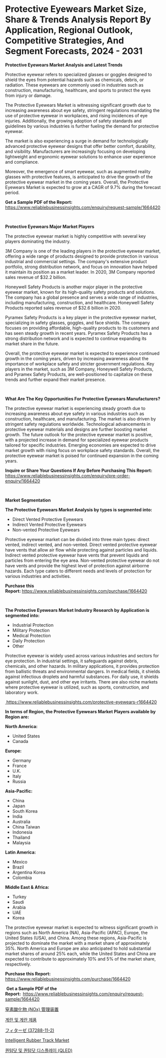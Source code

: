 <p><h1>Protective Eyewears Market Size, Share & Trends Analysis Report By Application, Regional Outlook, Competitive Strategies, And Segment Forecasts, 2024 - 2031</h1></p><p><strong>Protective Eyewears Market Analysis and Latest Trends</strong></p>
<p><p>Protective eyewear refers to specialized glasses or goggles designed to shield the eyes from potential hazards such as chemicals, debris, or radiation. These eyewears are commonly used in industries such as construction, manufacturing, healthcare, and sports to protect the eyes from injury or damage.</p><p>The Protective Eyewears Market is witnessing significant growth due to increasing awareness about eye safety, stringent regulations mandating the use of protective eyewear in workplaces, and rising incidences of eye injuries. Additionally, the growing adoption of safety standards and guidelines by various industries is further fueling the demand for protective eyewear.</p><p>The market is also experiencing a surge in demand for technologically advanced protective eyewear designs that offer better comfort, durability, and visibility. Manufacturers are increasingly focusing on developing lightweight and ergonomic eyewear solutions to enhance user experience and compliance.</p><p>Moreover, the emergence of smart eyewear, such as augmented reality glasses with protective features, is anticipated to drive the growth of the protective eyewear market in the coming years. Overall, the Protective Eyewears Market is expected to grow at a CAGR of 9.7% during the forecast period.</p></p>
<p><strong>Get a Sample PDF of the Report:&nbsp;</strong> <a href="https://www.reliablebusinessinsights.com/enquiry/request-sample/1664420">https://www.reliablebusinessinsights.com/enquiry/request-sample/1664420</a></p>
<p>&nbsp;</p>
<p><strong>Protective Eyewears Major Market Players</strong></p>
<p><p>The protective eyewear market is highly competitive with several key players dominating the industry. </p><p>3M Company is one of the leading players in the protective eyewear market, offering a wide range of products designed to provide protection in various industrial and commercial settings. The company's extensive product portfolio, strong distribution network, and focus on innovation have helped it maintain its position as a market leader. In 2020, 3M Company reported sales revenue of $32.2 billion.</p><p>Honeywell Safety Products is another major player in the protective eyewear market, known for its high-quality safety products and solutions. The company has a global presence and serves a wide range of industries, including manufacturing, construction, and healthcare. Honeywell Safety Products reported sales revenue of $32.6 billion in 2020.</p><p>Pyramex Safety Products is a key player in the protective eyewear market, specializing in safety glasses, goggles, and face shields. The company focuses on providing affordable, high-quality products to its customers and has seen steady growth in recent years. Pyramex Safety Products has a strong distribution network and is expected to continue expanding its market share in the future.</p><p>Overall, the protective eyewear market is expected to experience continued growth in the coming years, driven by increasing awareness about the importance of workplace safety and stricter government regulations. Key players in the market, such as 3M Company, Honeywell Safety Products, and Pyramex Safety Products, are well-positioned to capitalize on these trends and further expand their market presence.</p></p>
<p>&nbsp;</p>
<p><strong>What Are The Key Opportunities For Protective Eyewears Manufacturers?</strong></p>
<p><p>The protective eyewear market is experiencing steady growth due to increasing awareness about eye safety in various industries such as construction, healthcare, and manufacturing. The market is also driven by stringent safety regulations worldwide. Technological advancements in protective eyewear materials and designs are further boosting market growth. The future outlook for the protective eyewear market is positive, with a projected increase in demand for specialized eyewear products tailored for specific industries. Emerging economies are expected to drive market growth with rising focus on workplace safety standards. Overall, the protective eyewear market is poised for continued expansion in the coming years.</p></p>
<p><strong>Inquire or Share Your Questions If Any Before Purchasing This Report:</strong> <a href="https://www.reliablebusinessinsights.com/enquiry/pre-order-enquiry/1664420">https://www.reliablebusinessinsights.com/enquiry/pre-order-enquiry/1664420</a></p>
<p>&nbsp;</p>
<p><strong>Market Segmentation</strong></p>
<p><strong>The Protective Eyewears Market Analysis by types is segmented into:</strong></p>
<p><ul><li>Direct Vented Protective Eyewears</li><li>Indirect Vented Protective Eyewears</li><li>Non-vented Protective Eyewears</li></ul></p>
<p><p>Protective eyewear market can be divided into three main types: direct vented, indirect vented, and non-vented. Direct vented protective eyewear have vents that allow air flow while protecting against particles and liquids. Indirect vented protective eyewear have vents that prevent liquids and particles from entering the eye area. Non-vented protective eyewear do not have vents and provide the highest level of protection against airborne hazards. Each type caters to different needs and levels of protection for various industries and activities.</p></p>
<p><strong>Purchase this Report:&nbsp;</strong><a href="https://www.reliablebusinessinsights.com/purchase/1664420">https://www.reliablebusinessinsights.com/purchase/1664420</a></p>
<p>&nbsp;</p>
<p><strong>The Protective Eyewears Market Industry Research by Application is segmented into:</strong></p>
<p><ul><li>Industrial Protection</li><li>Military Protection</li><li>Medical Protection</li><li>Daily Protection</li><li>Other</li></ul></p>
<p><p>Protective eyewear is widely used across various industries and sectors for eye protection. In industrial settings, it safeguards against debris, chemicals, and other hazards. In military applications, it provides protection from ballistic threats and environmental dangers. In medical fields, it shields against infectious droplets and harmful substances. For daily use, it shields against sunlight, dust, and other eye irritants. There are also niche markets where protective eyewear is utilized, such as sports, construction, and laboratory work.</p></p>
<p><a href="https://www.reliablebusinessinsights.com/protective-eyewears-r1664420">&nbsp;https://www.reliablebusinessinsights.com/protective-eyewears-r1664420</a></p>
<p><strong>In terms of Region, the Protective Eyewears Market Players available by Region are:</strong></p>
<p>
    <p> <strong> North America: </strong>
        <ul>
            <li>United States</li>
            <li>Canada</li>
        </ul>
        </p> 
    <p> <strong> Europe: </strong>
        <ul>
            <li>Germany</li>
            <li>France</li>
            <li>U.K.</li>
            <li>Italy</li>
            <li>Russia</li>
        </ul>
        </p> 
    <p> <strong> Asia-Pacific: </strong>
        <ul>
            <li>China</li>
            <li>Japan</li>
            <li>South Korea</li>
            <li>India</li>
            <li>Australia</li>
            <li>China Taiwan</li>
            <li>Indonesia</li>
            <li>Thailand</li>
            <li>Malaysia</li>
        </ul>
        </p> 
    <p> <strong> Latin America: </strong>
        <ul>
            <li>Mexico</li>
            <li>Brazil</li>
            <li>Argentina Korea</li>
            <li>Colombia</li>
        </ul>
        </p> 
    <p> <strong> Middle East & Africa: </strong>
        <ul>
            <li>Turkey</li>
            <li>Saudi</li>
            <li>Arabia</li>
            <li>UAE</li>
            <li>Korea</li>
        </ul>
    </p>
    </p>
<p><p>The protective eyewear market is expected to witness significant growth in regions such as North America (NA), Asia-Pacific (APAC), Europe, the United States (USA), and China. Among these regions, Asia-Pacific is projected to dominate the market with a market share of approximately 35%. North America and Europe are also anticipated to hold substantial market shares of around 25% each, while the United States and China are expected to contribute to approximately 10% and 5% of the market share, respectively.</p></p>
<p><strong>Purchase this Report: </strong><a href="https://www.reliablebusinessinsights.com/purchase/1664420">https://www.reliablebusinessinsights.com/purchase/1664420</a></p>
<p>&nbsp;<strong>Get a Sample PDF of the Report:&nbsp;&nbsp;</strong><a href="https://www.reliablebusinessinsights.com/enquiry/request-sample/1664420">https://www.reliablebusinessinsights.com/enquiry/request-sample/1664420</a></p>
<p><strong></strong></p>
<p><p><a href="https://github.com/BrionnaBoyle/Market-Research-Report-List-1/blob/main/425930996750.md">窒素酸化物 (NOx) 管理装置</a></p><p><a href="https://github.com/fredrickeglers/Market-Research-Report-List-2/blob/main/964699188362.md">계란 및 계란 제품</a></p><p><a href="https://github.com/lababdou/Market-Research-Report-List-4/blob/main/106508496751.md">フィターゼ (37288-11-2)</a></p><p><a href="https://github.com/RyleeBauch2023/Market-Research-Report-List-1/blob/main/intelligent-rubber-track-market.md">Intelligent Rubber Track Market</a></p><p><a href="https://github.com/bunxhcci35271755/Market-Research-Report-List-2/blob/main/577659988361.md">퀀텀닷 및 퀀텀닷 디스플레이 (QLED)</a></p></p>